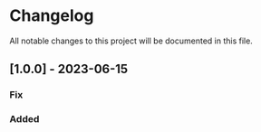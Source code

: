 # Changelog
All notable changes to this project will be documented in this file.

## [1.0.0] - 2023-06-15
### Fix

### Added
